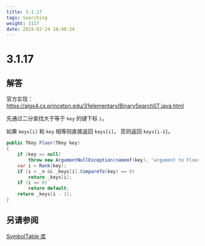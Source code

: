 ```yaml
---
title: 3.1.17
tags: Searching
weight: 3117
date: 2019-02-24 18:48:24
---
```


# 3.1.17


## 解答

官方实现：<https://algs4.cs.princeton.edu/31elementary/BinarySearchST.java.html>

先通过二分查找大于等于 `key` 的键下标 `i`，

如果 `keys[i]` 和 `key` 相等则直接返回 `keys[i]`，
否则返回 `keys[i-1]`。

```csharp
public TKey Floor(TKey key)
{
    if (key == null)
        throw new ArgumentNullException(nameof(key), "argument to Floor() is null");
    var i = Rank(key);
    if (i < _n && _keys[i].CompareTo(key) == 0)
        return _keys[i];
    if (i == 0)
        return default;
    return _keys[i - 1];
}
```

## 另请参阅

[SymbolTable 库](https://github.com/ikesnowy/Algorithms-4th-Edition-in-Csharp/tree/master/3%20Searching/3.1/SymbolTable)
